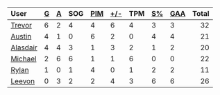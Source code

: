 | User | [G](https://github.com/rylancole/world-juniors/blob/master/STANDINGS.md#goals) | [A](https://github.com/rylancole/world-juniors/blob/master/STANDINGS.md#assists) | SOG | [PIM](https://github.com/rylancole/world-juniors/blob/master/STANDINGS.md#penalties-in-minutes) | [+/-](https://github.com/rylancole/world-juniors/blob/master/STANDINGS.md#plus--minus) | TPM | [S%](https://github.com/rylancole/world-juniors/blob/master/STANDINGS.md#save-percentage) | [GAA](https://github.com/rylancole/world-juniors/blob/master/STANDINGS.md#goals-against-average) | Total |
| :--- | ---- | ---- | ---- | ---- | ---- | ---- | ---- | ---- |  -----: |
| [Trevor](https://github.com/rylancole/world-juniors/blob/master/ROSTERS.md#Trevor) | 6 | 2 | 4 | 4 | 6 | 4 | 3 | 3 | 32 |
| [Austin](https://github.com/rylancole/world-juniors/blob/master/ROSTERS.md#Austin) | 4 | 1 | 0 | 6 | 2 | 0 | 4 | 4 | 21 |
| [Alasdair](https://github.com/rylancole/world-juniors/blob/master/ROSTERS.md#Alasdair) | 4 | 4 | 3 | 1 | 3 | 2 | 1 | 2 | 20 |
| [Michael](https://github.com/rylancole/world-juniors/blob/master/ROSTERS.md#Michael) | 2 | 6 | 6 | 1 | 1 | 6 | 0 | 0 | 22 |
| [Rylan](https://github.com/rylancole/world-juniors/blob/master/ROSTERS.md#Rylan) | 1 | 0 | 1 | 4 | 0 | 1 | 2 | 2 | 11 |
| [Leevon](https://github.com/rylancole/world-juniors/blob/master/ROSTERS.md#Leevon) | 0 | 3 | 2 | 2 | 4 | 3 | 6 | 6 | 26 |
